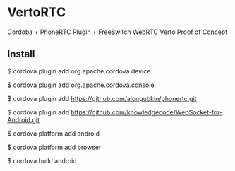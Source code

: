 # VertoRTC

Cordoba + PhoneRTC Plugin + FreeSwitch WebRTC Verto Proof of Concept

## Install

$ cordova plugin add org.apache.cordova.device

$ cordova plugin add org.apache.cordova.console

$ cordova plugin add https://github.com/alongubkin/phonertc.git

$ cordova plugin add https://github.com/knowledgecode/WebSocket-for-Android.git


$ cordova platform add android 

$ cordova platform add browser

$ cordova build android


